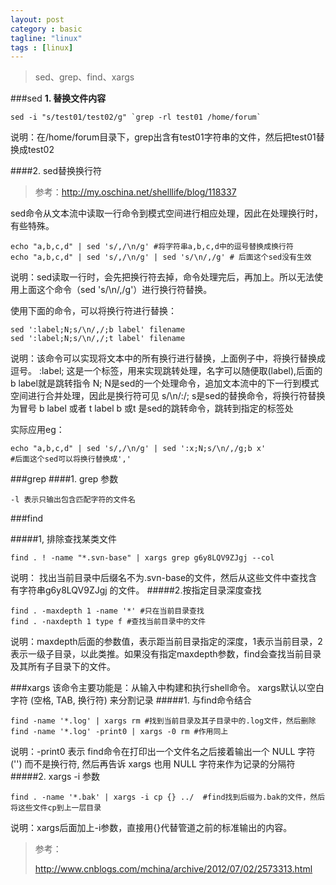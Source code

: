 ```yaml
---
layout: post
category : basic
tagline: "linux"
tags : [linux]
---
```

> sed、grep、find、xargs

###sed
**1. 替换文件内容**

```
sed -i "s/test01/test02/g" `grep -rl test01 /home/forum`
```

说明：在/home/forum目录下，grep出含有test01字符串的文件，然后把test01替换成test02

####2. sed替换换行符
>参考：http://my.oschina.net/shelllife/blog/118337

sed命令从文本流中读取一行命令到模式空间进行相应处理，因此在处理换行时，有些特殊。
```
echo "a,b,c,d" | sed 's/,/\n/g' #将字符串a,b,c,d中的逗号替换成换行符
echo "a,b,c,d" | sed 's/,/\n/g' | sed 's/\n/,/g' # 后面这个sed没有生效
```
说明：sed读取一行时，会先把换行符去掉，命令处理完后，再加上。所以无法使用上面这个命令（sed 's/\n/,/g'）进行换行符替换。

使用下面的命令，可以将换行符进行替换：
```
sed ':label;N;s/\n/,/;b label' filename
sed ':label;N;s/\n/,/;t label' filename
```
说明：该命令可以实现将文本中的所有换行进行替换，上面例子中，将换行替换成逗号。
 :label;  这是一个标签，用来实现跳转处理，名字可以随便取(label),后面的b label就是跳转指令
 N;   N是sed的一个处理命令，追加文本流中的下一行到模式空间进行合并处理，因此是换行符可见
 s/\n/:/;    s是sed的替换命令，将换行符替换为冒号
 b label  或者 t label    b 或t 是sed的跳转命令，跳转到指定的标签处

 实际应用eg：
```
echo "a,b,c,d" | sed 's/,/\n/g' | sed ':x;N;s/\n/,/g;b x' 
#后面这个sed可以将换行替换成','
```

###grep
####1. grep 参数
```
-l 表示只输出包含匹配字符的文件名
```

###find

#####1, 排除查找某类文件
```
find . ! -name "*.svn-base" | xargs grep g6y8LQV9ZJgj --col
```
说明： 找出当前目录中后缀名不为.svn-base的文件，然后从这些文件中查找含有字符串g6y8LQV9ZJgj 的文件。
#####2.按指定目录深度查找
```
find . -maxdepth 1 -name '*' #只在当前目录查找
find . -naxdepth 1 type f #查找当前目录中的文件
```
说明：maxdepth后面的参数值，表示距当前目录指定的深度，1表示当前目录，2表示一级子目录，以此类推。如果没有指定maxdepth参数，find会查找当前目录及其所有子目录下的文件。


###xargs
该命令主要功能是：从输入中构建和执行shell命令。
xargs默认以空白字符 (空格, TAB, 换行符) 来分割记录
#####1. 与find命令结合
```
find -name '*.log' | xargs rm #找到当前目录及其子目录中的.log文件，然后删除
find -name '*.log' -print0 | xargs -0 rm #作用同上
```
说明：-print0 表示 find命令在打印出一个文件名之后接着输出一个 NULL 字符 ('') 而不是换行符, 然后再告诉 xargs 也用 NULL 字符来作为记录的分隔符
#####2. xargs -i 参数
```
find . -name '*.bak' | xargs -i cp {} ../  #find找到后缀为.bak的文件，然后将这些文件cp到上一层目录
```
说明：xargs后面加上-i参数，直接用{}代替管道之前的标准输出的内容。

> 参考：
> 
> http://www.cnblogs.com/mchina/archive/2012/07/02/2573313.html

